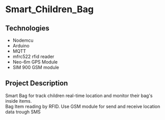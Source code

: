 # Smart_Children_Bag
## Technologies
* Nodemcu
* Arduino
* MQTT
* mfrc522 rfid reader
* Neo-6m GPS Module
* SIM 900 GSM module

## Project Description
Smart Bag for track children real-time location and monitor their bag's inside items. </br>
Bag Item reading by RFID. Use GSM module for send and receive location data trough SMS
